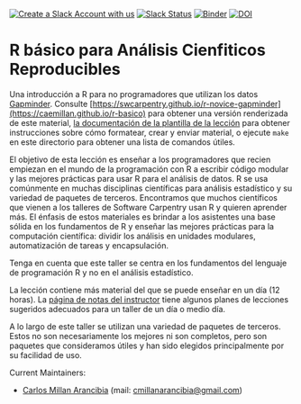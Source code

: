 [![Create a Slack Account with us](https://img.shields.io/badge/Create_Slack_Account-The_Carpentries-071159.svg)](https://slack-invite.carpentries.org/)
[![Slack Status](https://img.shields.io/badge/Slack_Channel-swc--r--gapminder-E01563.svg)](https://carpentries.slack.com/messages/C9Y0M3YKG)
[![Binder](https://mybinder.org/badge_logo.svg)](https://mybinder.org/v2/gh/swcarpentry/r-novice-gapminder/binder?urlpath=rstudio)
[![DOI](https://zenodo.org/badge/DOI/10.5281/zenodo.3265164.svg)](https://doi.org/10.5281/zenodo.3265164)

# R básico para Análisis Cienfiticos Reproducibles

Una introducción a R para no programadores que utilizan los datos [Gapminder][gapminder].
Consulte [https://swcarpentry.github.io/r-novice-gapminder](https://caemillan.github.io/r-basico) para obtener una versión renderizada de este material, 
[la documentación de la plantilla de la lección][lesson-example]
para obtener instrucciones sobre cómo formatear, crear y enviar material,
o ejecute `make` en este directorio para obtener una lista de comandos útiles.

El objetivo de esta lección es enseñar a los programadores que recien empiezan en el mundo de la programación con R 
a escribir código modular y las mejores prácticas para usar R para el análisis de datos.
R se usa comúnmente en muchas disciplinas científicas para análisis estadístico y su variedad de paquetes de terceros.
Encontramos que muchos científicos que vienen a los talleres de Software Carpentry usan R y quieren aprender más.
El énfasis de estos materiales es brindar a los asistentes una base sólida en los fundamentos de R y
enseñar las mejores prácticas para la computación científica: dividir los análisis en unidades modulares, automatización de tareas y encapsulación.

Tenga en cuenta que este taller se centra en los fundamentos del lenguaje de programación R y no en el análisis estadístico.

La lección contiene más material del que se puede enseñar en un día (12 horas).
La [página de notas del instructor]({{page.root}}/guide) tiene algunos planes de lecciones sugeridos adecuados para un taller de un día o medio día.

A lo largo de este taller se utilizan una variedad de paquetes de terceros.
Estos no son necesariamente los mejores ni son completos, 
pero son paquetes que consideramos útiles y han sido elegidos principalmente por su facilidad de uso.

Current Maintainers:

- [Carlos Millan Arancibia](https://github.com/caemillan) (mail: cmillanarancibia@gmail.com)

[gapminder]: https://www.gapminder.org/
[lesson-example]: https://carpentries.github.io/lesson-example
[zimmerman_naupaka]: https://carpentries.org/maintainers/#naupaka
[mawdsley_david]: https://carpentries.org/maintainers/#mawds
[oliver_jeffrey]: https://carpentries.org/maintainers/#jcoliver



